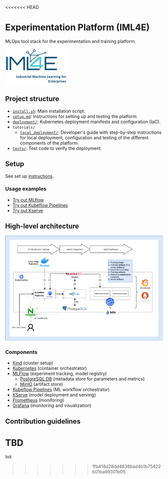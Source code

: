 <<<<<<< HEAD
# Experimentation Platform (IML4E)

MLOps tool stack for the experimentation and training platform.

![](docs/img/iml4e_full.png)

## Project structure

- [`install.sh`](install.sh): Main installation script.
- [`setup.md`](installation.md): Instructions for setting up and testing the platform.
- [`deployment/`](deployment): Kubernetes deployment manifests and configuration (IaC).
- `tutorials/`
  - [`local_deployment/`](tutorials/local_deployment): Developer's guide with step-by-step instructions for local deployment, configuration and testing of
  the different components of the platform.
- [`tests/`](): Test code to verify the deployment.

## Setup

See set up [instructions](setup.md).

### Usage examples

- [Try out MLflow](tutorials/resources/try-mlflow)
- [Try out Kubeflow Pipelines](tutorials/resources/try-kubeflow-pipelines)
- [Try out Kserve](tutorials/resources/try-kserve)

## High-level architecture

![MVP Architecture Diagram](docs/img/iml4e-exp-platform-diagram.png)

### Components

- [Kind](https://kind.sigs.k8s.io/) (cluster setup)
- [Kubernetes](https://kubernetes.io/) (container orchestrator)
- [MLFlow](https://mlflow.org/) (experiment tracking, model registry)
  - [PostgreSQL DB](https://www.postgresql.org/) (metadata store for parameters and metrics)
  - [MinIO](https://min.io/) (artifact store)
- [Kubeflow Pipelines](https://v1-5-branch.kubeflow.org/docs/components/pipelines/introduction/) (ML workflow orchestrator)
- [KServe](https://kserve.github.io/website/0.9/) (model deployment and serving)
- [Prometheus](https://prometheus.io/) (monitoring)
- [Grafana](https://grafana.com/) (monitoring and visualization)


## Contribution guidelines

**TBD**
=======
Init
>>>>>>> 1fb418d28dd4838bad4b1b75422b01ba69301b05
